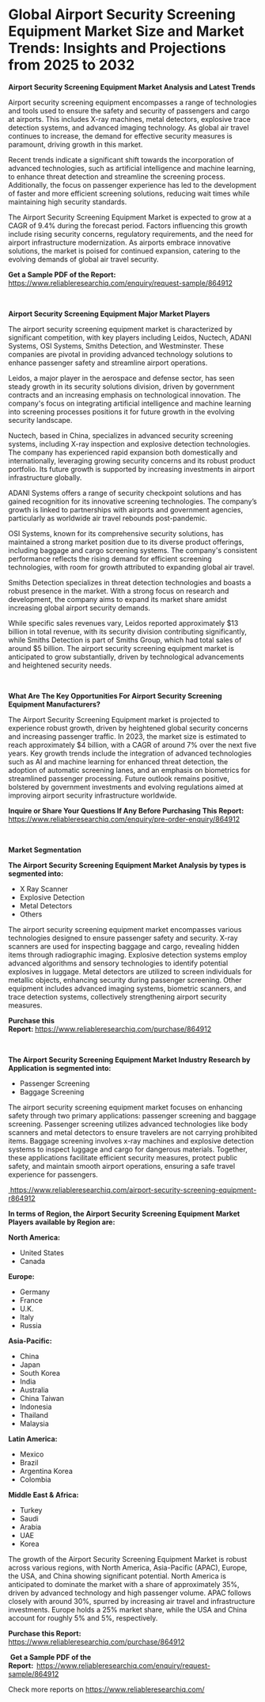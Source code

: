 <p><h1>Global Airport Security Screening Equipment Market Size and Market Trends: Insights and Projections from 2025 to 2032</h1></p><p><strong>Airport Security Screening Equipment Market Analysis and Latest Trends</strong></p>
<p><p>Airport security screening equipment encompasses a range of technologies and tools used to ensure the safety and security of passengers and cargo at airports. This includes X-ray machines, metal detectors, explosive trace detection systems, and advanced imaging technology. As global air travel continues to increase, the demand for effective security measures is paramount, driving growth in this market.</p><p>Recent trends indicate a significant shift towards the incorporation of advanced technologies, such as artificial intelligence and machine learning, to enhance threat detection and streamline the screening process. Additionally, the focus on passenger experience has led to the development of faster and more efficient screening solutions, reducing wait times while maintaining high security standards. </p><p>The Airport Security Screening Equipment Market is expected to grow at a CAGR of 9.4% during the forecast period. Factors influencing this growth include rising security concerns, regulatory requirements, and the need for airport infrastructure modernization. As airports embrace innovative solutions, the market is poised for continued expansion, catering to the evolving demands of global air travel security.</p></p>
<p><strong>Get a Sample PDF of the Report:&nbsp;</strong> <a href="https://www.reliableresearchiq.com/enquiry/request-sample/864912?utm_campaign=2232&utm_medium=2&utm_source=Github&utm_content=ia&utm_term=19022025&utm_id=airport-security-screening-equipment">https://www.reliableresearchiq.com/enquiry/request-sample/864912</a></p>
<p>&nbsp;</p>
<p><strong>Airport Security Screening Equipment Major Market Players</strong></p>
<p><p>The airport security screening equipment market is characterized by significant competition, with key players including Leidos, Nuctech, ADANI Systems, OSI Systems, Smiths Detection, and Westminster. These companies are pivotal in providing advanced technology solutions to enhance passenger safety and streamline airport operations.</p><p>Leidos, a major player in the aerospace and defense sector, has seen steady growth in its security solutions division, driven by government contracts and an increasing emphasis on technological innovation. The company's focus on integrating artificial intelligence and machine learning into screening processes positions it for future growth in the evolving security landscape.</p><p>Nuctech, based in China, specializes in advanced security screening systems, including X-ray inspection and explosive detection technologies. The company has experienced rapid expansion both domestically and internationally, leveraging growing security concerns and its robust product portfolio. Its future growth is supported by increasing investments in airport infrastructure globally.</p><p>ADANI Systems offers a range of security checkpoint solutions and has gained recognition for its innovative screening technologies. The company’s growth is linked to partnerships with airports and government agencies, particularly as worldwide air travel rebounds post-pandemic.</p><p>OSI Systems, known for its comprehensive security solutions, has maintained a strong market position due to its diverse product offerings, including baggage and cargo screening systems. The company's consistent performance reflects the rising demand for efficient screening technologies, with room for growth attributed to expanding global air travel.</p><p>Smiths Detection specializes in threat detection technologies and boasts a robust presence in the market. With a strong focus on research and development, the company aims to expand its market share amidst increasing global airport security demands.</p><p>While specific sales revenues vary, Leidos reported approximately $13 billion in total revenue, with its security division contributing significantly, while Smiths Detection is part of Smiths Group, which had total sales of around $5 billion. The airport security screening equipment market is anticipated to grow substantially, driven by technological advancements and heightened security needs.</p></p>
<p>&nbsp;</p>
<p><strong>What Are The Key Opportunities For Airport Security Screening Equipment Manufacturers?</strong></p>
<p><p>The Airport Security Screening Equipment market is projected to experience robust growth, driven by heightened global security concerns and increasing passenger traffic. In 2023, the market size is estimated to reach approximately $4 billion, with a CAGR of around 7% over the next five years. Key growth trends include the integration of advanced technologies such as AI and machine learning for enhanced threat detection, the adoption of automatic screening lanes, and an emphasis on biometrics for streamlined passenger processing. Future outlook remains positive, bolstered by government investments and evolving regulations aimed at improving airport security infrastructure worldwide.</p></p>
<p><strong>Inquire or Share Your Questions If Any Before Purchasing This Report:</strong> <a href="https://www.reliableresearchiq.com/enquiry/pre-order-enquiry/864912?utm_campaign=2232&utm_medium=2&utm_source=Github&utm_content=ia&utm_term=19022025&utm_id=airport-security-screening-equipment">https://www.reliableresearchiq.com/enquiry/pre-order-enquiry/864912</a></p>
<p>&nbsp;</p>
<p><strong>Market Segmentation</strong></p>
<p><strong>The Airport Security Screening Equipment Market Analysis by types is segmented into:</strong></p>
<p><ul><li>X Ray Scanner</li><li>Explosive Detection</li><li>Metal Detectors</li><li>Others</li></ul></p>
<p><p>The airport security screening equipment market encompasses various technologies designed to ensure passenger safety and security. X-ray scanners are used for inspecting baggage and cargo, revealing hidden items through radiographic imaging. Explosive detection systems employ advanced algorithms and sensory technologies to identify potential explosives in luggage. Metal detectors are utilized to screen individuals for metallic objects, enhancing security during passenger screening. Other equipment includes advanced imaging systems, biometric scanners, and trace detection systems, collectively strengthening airport security measures.</p></p>
<p><strong>Purchase this Report:&nbsp;</strong><a href="https://www.reliableresearchiq.com/purchase/864912?utm_campaign=2232&utm_medium=2&utm_source=Github&utm_content=ia&utm_term=19022025&utm_id=airport-security-screening-equipment">https://www.reliableresearchiq.com/purchase/864912</a></p>
<p>&nbsp;</p>
<p><strong>The Airport Security Screening Equipment Market Industry Research by Application is segmented into:</strong></p>
<p><ul><li>Passenger Screening</li><li>Baggage Screening</li></ul></p>
<p><p>The airport security screening equipment market focuses on enhancing safety through two primary applications: passenger screening and baggage screening. Passenger screening utilizes advanced technologies like body scanners and metal detectors to ensure travelers are not carrying prohibited items. Baggage screening involves x-ray machines and explosive detection systems to inspect luggage and cargo for dangerous materials. Together, these applications facilitate efficient security measures, protect public safety, and maintain smooth airport operations, ensuring a safe travel experience for passengers.</p></p>
<p><a href="https://www.reliableresearchiq.com/airport-security-screening-equipment-r864912?utm_campaign=2232&utm_medium=2&utm_source=Github&utm_content=ia&utm_term=19022025&utm_id=airport-security-screening-equipment">&nbsp;https://www.reliableresearchiq.com/airport-security-screening-equipment-r864912</a></p>
<p><strong>In terms of Region, the Airport Security Screening Equipment Market Players available by Region are:</strong></p>
<p>
    <p> <strong> North America: </strong>
        <ul>
            <li>United States</li>
            <li>Canada</li>
        </ul>
        </p> 
    <p> <strong> Europe: </strong>
        <ul>
            <li>Germany</li>
            <li>France</li>
            <li>U.K.</li>
            <li>Italy</li>
            <li>Russia</li>
        </ul>
        </p> 
    <p> <strong> Asia-Pacific: </strong>
        <ul>
            <li>China</li>
            <li>Japan</li>
            <li>South Korea</li>
            <li>India</li>
            <li>Australia</li>
            <li>China Taiwan</li>
            <li>Indonesia</li>
            <li>Thailand</li>
            <li>Malaysia</li>
        </ul>
        </p> 
    <p> <strong> Latin America: </strong>
        <ul>
            <li>Mexico</li>
            <li>Brazil</li>
            <li>Argentina Korea</li>
            <li>Colombia</li>
        </ul>
        </p> 
    <p> <strong> Middle East & Africa: </strong>
        <ul>
            <li>Turkey</li>
            <li>Saudi</li>
            <li>Arabia</li>
            <li>UAE</li>
            <li>Korea</li>
        </ul>
    </p>
    </p>
<p><p>The growth of the Airport Security Screening Equipment Market is robust across various regions, with North America, Asia-Pacific (APAC), Europe, the USA, and China showing significant potential. North America is anticipated to dominate the market with a share of approximately 35%, driven by advanced technology and high passenger volume. APAC follows closely with around 30%, spurred by increasing air travel and infrastructure investments. Europe holds a 25% market share, while the USA and China account for roughly 5% and 5%, respectively.</p></p>
<p><strong>Purchase this Report: </strong><a href="https://www.reliableresearchiq.com/purchase/864912?utm_campaign=2232&utm_medium=2&utm_source=Github&utm_content=ia&utm_term=19022025&utm_id=airport-security-screening-equipment">https://www.reliableresearchiq.com/purchase/864912</a></p>
<p>&nbsp;<strong>Get a Sample PDF of the Report:&nbsp;&nbsp;</strong><a href="https://www.reliableresearchiq.com/enquiry/request-sample/864912?utm_campaign=2232&utm_medium=2&utm_source=Github&utm_content=ia&utm_term=19022025&utm_id=airport-security-screening-equipment">https://www.reliableresearchiq.com/enquiry/request-sample/864912</a></p>
<p><strong></strong></p>
<p>Check more reports on <a href="https://www.reliableresearchiq.com/?utm_campaign=2232&utm_medium=2&utm_source=Github&utm_content=ia&utm_term=19022025&utm_id=airport-security-screening-equipment">https://www.reliableresearchiq.com/</a></p>